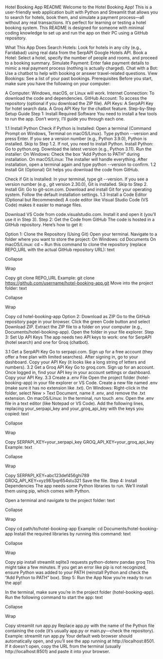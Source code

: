 Hotel Booking App README
Welcome to the Hotel Booking App! This is a user-friendly web application built with Python and Streamlit that allows you to search for hotels, book them, and simulate a payment process—all without any real transactions. It’s perfect for learning or testing a hotel booking system. This README is designed for someone with minimal coding knowledge to set up and run the app on their PC using a GitHub repository.

What This App Does
Search Hotels: Look for hotels in any city (e.g., Faridabad) using real data from the SerpAPI Google Hotels API.
Book a Hotel: Select a hotel, specify the number of people and rooms, and proceed to a booking summary.
Simulate Payment: Enter fake payment details to mimic a real payment process (nothing is actually charged).
Chat with a Bot: Use a chatbot to help with booking or answer travel-related questions.
View Bookings: See a list of your past bookings.
Prerequisites
Before you start, make sure you have the following on your computer:

A Computer: Windows, macOS, or Linux will work.
Internet Connection: To download the code and dependencies.
GitHub Account: To access the repository (optional if you download the ZIP file).
API Keys:
A SerpAPI Key for hotel search data.
A Groq API Key for the chatbot feature.
Step-by-Step Setup Guide
Step 1: Install Required Software
You need to install a few tools to run the app. Don’t worry, I’ll guide you through each one.

1.1 Install Python
Check if Python is Installed:
Open a terminal (Command Prompt on Windows, Terminal on macOS/Linux).
Type python --version and press Enter.
If you see a version number (e.g., Python 3.9.0), Python is installed. Skip to Step 1.2.
If not, you need to install Python.
Install Python:
Go to python.org.
Download the latest version (e.g., Python 3.11).
Run the installer:
On Windows: Check the box “Add Python to PATH” during installation.
On macOS/Linux: The installer will handle everything.
After installation, open a terminal again and type python --version to confirm.
1.2 Install Git (Optional)
Git helps you download the code from GitHub.

Check if Git is Installed:
In your terminal, type git --version.
If you see a version number (e.g., git version 2.30.0), Git is installed. Skip to Step 2.
Install Git:
Go to git-scm.com.
Download and install Git for your operating system.
Follow the default installation settings.
1.3 Install a Code Editor (Optional but Recommended)
A code editor like Visual Studio Code (VS Code) makes it easier to manage files.

Download VS Code from code.visualstudio.com.
Install it and open it (you’ll use it in Step 3).
Step 2: Get the Code from GitHub
The code is hosted in a GitHub repository. Here’s how to get it:

Option 1: Clone the Repository (Using Git)
Open your terminal.
Navigate to a folder where you want to store the project:
On Windows: cd Documents
On macOS/Linux: cd ~
Run this command to clone the repository (replace REPO_URL with the actual GitHub repository URL):
text

Collapse

Wrap

Copy
git clone REPO_URL
Example: git clone https://github.com/username/hotel-booking-app.git
Move into the project folder:
text

Collapse

Wrap

Copy
cd hotel-booking-app
Option 2: Download as ZIP
Go to the GitHub repository page in your browser.
Click the green Code button and select Download ZIP.
Extract the ZIP file to a folder on your computer (e.g., Documents/hotel-booking-app).
Open the folder in your file explorer.
Step 3: Set Up API Keys
The app needs two API keys to work: one for SerpAPI (hotel search) and one for Groq (chatbot).

3.1 Get a SerpAPI Key
Go to serpapi.com.
Sign up for a free account (they offer a free plan with limited searches).
After signing in, go to your dashboard.
Copy your API Key (it looks like a long string of letters and numbers).
3.2 Get a Groq API Key
Go to groq.com.
Sign up for an account.
Once logged in, find your API key in your account settings or dashboard.
Copy your API Key.
3.3 Create a .env File
Open the project folder (hotel-booking-app) in your file explorer or VS Code.
Create a new file named .env (make sure it has no extension like .txt).
On Windows: Right-click in the folder, select New > Text Document, name it .env, and remove the .txt extension.
On macOS/Linux: In the terminal, run touch .env.
Open the .env file in a text editor (like Notepad or VS Code).
Add the following lines, replacing your_serpapi_key and your_groq_api_key with the keys you copied:
text

Collapse

Wrap

Copy
SERPAPI_KEY=your_serpapi_key
GROQ_API_KEY=your_groq_api_key
Example:
text

Collapse

Wrap

Copy
SERPAPI_KEY=abc123def456ghi789
GROQ_API_KEY=xyz987pqr654stu321
Save the file.
Step 4: Install Dependencies
The app needs some Python libraries to run. We’ll install them using pip, which comes with Python.

Open a terminal and navigate to the project folder:
text

Collapse

Wrap

Copy
cd path/to/hotel-booking-app
Example: cd Documents/hotel-booking-app
Install the required libraries by running this command:
text

Collapse

Wrap

Copy
pip install streamlit sqlite3 requests python-dotenv pandas groq
This might take a few minutes.
If you get an error like pip is not recognized, ensure Python was added to your PATH (reinstall Python and check the “Add Python to PATH” box).
Step 5: Run the App
Now you’re ready to run the app!

In the terminal, make sure you’re in the project folder (hotel-booking-app).
Run the following command to start the app:
text

Collapse

Wrap

Copy
streamlit run app.py
Replace app.py with the name of the Python file containing the code (it’s usually app.py or main.py—check the repository).
Example: streamlit run app.py
Your default web browser should automatically open, and you’ll see the app running at http://localhost:8501.
If it doesn’t open, copy the URL from the terminal (usually http://localhost:8501) and paste it into your browser.
